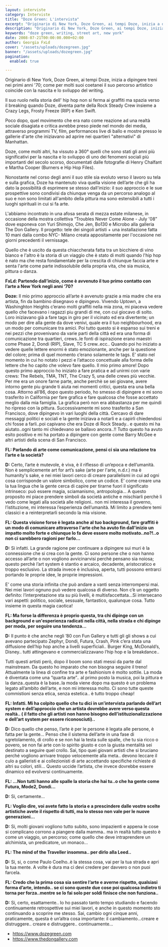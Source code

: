 ```yaml
---
layout: interviste
category: Interviste
title: "Doze Green: L'intervista"
excerpt: "Originario di New York, Doze Green, ai tempi Doze, inizia a dipingere treni nei primi anni '70; come per molti suoi coetanei il suo percorso artistico coincide con la nascita e lo sviluppo del writing"
description: "Originario di New York, Doze Green, ai tempi Doze, inizia a dipingere treni nei primi anni '70; come per molti suoi coetanei il suo percorso artistico coincide con la nascita e lo sviluppo del writing"
keywords: "doze green, writing, street art, new york"  
date: 2008-07-21T00:00:00.000+02:00
author: Georgia FxLd
cover: "/assets/uploads/dozegreen.jpg"
banner: "/assets/uploads/dozegreen.jpg"
pagination:
  enabled: true

---
```


Originario di New York, Doze Green, ai tempi Doze, inizia a dipingere treni nei primi anni '70; come per molti suoi coetanei il suo percorso artistico coincide con la nascita e lo sviluppo del writing.

Il suo ruolo nella storia dell' hip hop non si ferma ai graffiti ma spazia verso il breaking quando Doze, diventa parte della Rock Steady Crew insieme a Crazy Legs, Frosty Freeze (RIP) e Ken Swift.

Poco dopo, quel movimento che era nato come reazione ad una realtà sociale disagiata e critica avrebbe preso piede nel mondo dei media, attraverso programmi TV, film, performances live di ballo e mostre presso le gallerie d'arte che iniziavano ad aprire nei quartieri "alternativi" di Manhattan.

Doze, come molti altri, ha vissuto a 360° quelli che sono stati gli anni più significativi per la nascita e lo sviluppo di uno dei fenomeni sociali più importanti del secolo scorso, documentati dalle fotografie di Henry Chalfant e Martha Cooper (Burners e Hip Hop Files).

Nonostante nel corso degli anni il suo stile sia evoluto verso il lavoro su tela e sulla grafica, Doze ha mantenuto viva quella visione dell’arte che gli ha dato la possibilità di esprimere se stesso dall'inizio: il suo approccio e le sue prospettive sono condivisi da chiunque venga da un percorso analogo al suo e non sono limitati all'ambito della pittura ma sono estensibili a tutti i luoghi spirituali in cui si fa arte.

L'abbiamo incontrato in una afosa serata di mezza estate milanese, in occasione della mostra collettiva “Troubles Never Come Alone - July '08” dove esponeva con Yuri Shimojo, Che Jen, Bo130 e Microbo alla galleria The Don Gallery. Il progetto: tele dei singoli artisti + una installazione fatta 10 mani dalla combo NYC- Milano creata appositamente per l'occasione nei giorni precedenti il vernissage.

Quello che è uscito da questa chiaccherata fatta tra un bicchiere di vino bianco e l'altro è la storia di un viaggio che è stato di molti quando l'hip hop è nato ma che resta fondamentale per la crescita di chiunque faccia arte e senta l'arte come parte indissolubile della propria vita, che sia musica, pittura o danza.

**FxLd: Partendo dall’inizio, come è avvenuto il tuo primo contatto con l’arte a New York negli anni ‘70?**

**Doze:** Il mio primo approccio all’arte è avvenuto grazie a mia madre che era artista, fin da bambino disegnavo e dipingevo.
Vivendo Uptown, a Washinghton Heights c’erano molti graffiti nella mia zona, mi piaceva vedere quello che facevano i ragazzi piu grandi di me, con cui giocavo di solto. Loro iniziavano già a fare tags in giro per il vicinato ed era divertente; un modo per dire alla gente da dove venivi, quale era il tuo neighbourhood, era un modo per comunicare tra amici.
Poi tutto questo si è espanso sui treni e nei pezzi che provenivano da varie parti della città ed era una forma di comunicazione tra quartieri, crews..le fonti di ispirazione erano maestri come Phase 2, Dondi (RIP), Slave, TC 5 crew..ecc..
Quando poi ho iniziato a vedere quelle lettere enormi è stato emozionante, anche per la questione del colore; prima di quel momento c’erano solamente le tags. E’ stato nel momento in cui ho notato i pezzi e l’attacco concettuale alla forma delle lettere che ho capito che volevo fare quello. Il mio primo amore! 
Dopo questo primo approccio ho iniziato a fare pratica e ad unirmi con varie crews: The Rebels, TMA, TNT, The Crazy 5, una delle crews più vecchie. Per me era un onore farne parte, anche perchè se sei giovane, avere intorno gente piu grande ti aiuta nei momenti critici, questa era una bella cosa. 
Attorno all’86, dopo questo periodo, ho smesso di dipingere e mi sono trasferito in California per fare grafica e fare qualcosa che fosse accettato meglio dalla mia famiglia. 
La grafica però non era abbastanza per me quindi ho ripreso con la pittura. 
Successivamente mi sono trasferito a San Francisco, dove dipingevo in vari luoghi della città. 
Cercavo di dare messaggi politici e sociali e la gente iniziava a notarli e a capirli chiedendosi chi fosse a farli..poi capivano che era Doze di Rock Steady.. e questo mi ha aiutato..ogni tanto mi chiedevano se ballavo ancora..!! 
Tutto questo ha avuto esito positivo e mi ha portato a dipingere con gente come Barry McGee e altri artisti della scena di San Francisco.

**FL: Parlando di arte come comunicazione, pensi ci sia una relazione tra l’arte e la società?**

**D:** Certo, l’arte è mutevole, è viva, è il riflesso di un’epoca e dell’umanità. Non è semplicemente art for art’s sake (arte per l'arte, n.d.r.) ma è humanity's sake, e nei miei lavori cerco di creare parallelismi in cui ad ogni cosa corrisponde un valore simbolico, come un codice. E’ come creare una la tua lingua che la gente cerca di capire per tirarne fuori il significato intrinseco: può essere magia, sciamanismo, antropologia… 
A questo proposito mi piace prendere simboli da società antiche e mischiarli perchè li vedo come legati alla società alle religioni.. non mi interessa il governo, l’istituzione, mi interessa l’esperienza dell’umanità. Mi limito a prendere temi classici e a reinterpretarli secondo la mia visione.

**FL: Questa visione forse è legata anche al tuo background, fare graffiti è un modo di comunicare attraverso l'arte che ha avuto fin dall'inizio un impatto molto forte e chiunque lo fa deve essere molto motivato..no?!..o non ci sarebbero ragioni per farlo…**

**D:** Si infatti. 
La grande ragione per continuare a dipingere sui muri è la connessione che si crea con la gente.
Ci sono persone che o non hanno accesso all’arte o non vogliono avvicinarvisi perchè pensano sia noiosa; questo perchè l’art system è stantio e arcaico, decadente, aristocratico e troppo esclusivo. La strada invece è inclusiva, aperta, tutti possono entrarci portando le proprie idee, le proprie impressioni.

E’ come una storia infinita che può andare a vanti senza interrompersi mai. Nei miei lavori ognuno può vedere qualcosa di diverso. Non c’è un oggetto definito: l’interpretazione sta su più livelli, è multisfaccettata...Si intersecano vari aspetti: politico, sociale, sessuale, fantastico, qualunque cosa. Tutto insieme in questa magia caotica!

**FL: Ma forse la differenza è proprio questa, tra chi dipinge con un background e un'esperienza radicati nella città, nella strada e chi dipinge per moda, per seguire una tendenza…**

**D:** Il punto è che anche negli ’80 con Fun Gallery e tutti gli gli shows a cui avevano partecipato Zephyr, Dondi, Futura, Crash, Pink c’era stata una diffusione dell’hip hop anche a livelli superficiali.. Burger King, McDonald’s, Disney.. tutti attingevano e commercializzavano l’hip hop e la breakdance..

Tutti questi artisti però, dopo il boom sono stati messi da parte dal mainstream. Da questo ho imparato che non bisogna seguire il treno! 
Attualmente la linea di confine tra arte e fashionism è molto sottile. La moda è diventata come una “quarta arte”.. al primo posto la musica, poi la pittura e la danza..questa è la base..la moda viene dopo ma questo è un problema legato all’ambito dell’arte, e non mi interessa molto. 
Ci sono tutte queste commistioni senza etica, senza estetica.. è tutto troppo cheap!

**FL: Infatti. Mi ha colpito quello che tu dici in un’intervista parlando dell’art system e dell’approccio che un artista dovrebbe avere verso questa realtà.. ( il fatto che gli artisti non hanno bisogno dell’istituzionalizzazione e dell’art system per essere riconosciuti)..**

**D:** Dico quello che penso, l’arte è per le persone è legata alle persone, è fatta per la gente... 
Penso che il sistema dell’arte in una fase di sgretolamento, di crollo e se non hai la testa sulle spalle, che tu sia ricco o povero, se non fai arte con lo spirito giusto e con la giusta mentalità sei destinato a seguire quel crollo. 
Sai, tipo quei giovani artisti che si bruciano perché vogliono arrivare troppo velocemente alla meta.. devono leccare il culo a galleristi e ai collezionisti di arte accettando specifiche richieste di altri su colori, stili... Questo uccide l’artista, che invece dovrebbe essere dinamico ed evolversi continuamente.

**FL: …Non tutti hanno alle spalle la storia che hai tu..o che ha gente come Futura, Mode2, Dondi…**

**D:** Si, certamente…

**FL: Voglio dire, voi avete fatto la storia e a prescindere dalle vostre scelte artistiche avete il rispetto di tutti, ma lo stesso non vale per le nuove generazioni…**

**D:** Si, molti giovani vogliono tutto subito, sono impazienti e appena le cose si complicano corrono a piangere dalla mamma.. ma in realtà tutto questo è come un viaggio, un percorso; come quello che deve intraprendere un alchimista, un predicatore, un monaco…

**FL: The mind of the Traveller insomma.. per dirlo alla Leed..**

**D:** Si, si, o come Paulo Coelho..è la stessa cosa, vai per la tua strada e apri la tua mente. A volte è dura ma ci devi credere per davvero o non puoi farcela.

**FL: Credo che la prima cosa sia sentire l’arte e averne rispetto, qualsiasi forma d’arte, intendo.. se ci sono queste due cose poi qualcosa indietro ti torna per forza..mentre se lo fai solo per soldi finisce che non funziona..**

**D:** Si, certo, esattamente.. 
Io ho passato tanto tempo studiando e facendo continuamente retrospettive sui miei lavori, e anche in questo momento sto continuando a scoprire me stesso. 
Sai, cambio ogni cinque anni, praticamente, questa è un’altra cosa importante: il cambiamento…creare e distruggere.. creare e distruggere.. continuamente…

- https://www.dozegreen.com
- https://www.thedongallery.com